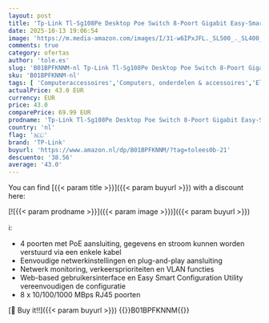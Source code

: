 ```yaml
---
layout: post
title: 'Tp-Link Tl-Sg108Pe Desktop Poe Switch 8-Poort Gigabit Easy-Smart-Switch  4 Poe-Poorten Format Standard Zwart'
date: 2025-10-13 19:06:54
image: 'https://m.media-amazon.com/images/I/31-w6IPxJFL._SL500_._SL400_.jpg'
comments: true
category: ofertas
author: 'tole.es'
slug: 'B01BPFKNNM-nl Tp-Link Tl-Sg108Pe Desktop Poe Switch 8-Poort Gigabit...'
sku: 'B01BPFKNNM-nl'
tags: [ 'Computeraccessoires','Computers, onderdelen & accessoires','Elektronica','Laptop accessoires','Laptop standaards','Netwerkapparaten','Netwerkswitches','tp-link','🇳🇱', ]
actualPrice: 43.0 EUR
currency: EUR
price: 43.0
comparePrice: 69.99 EUR
prodname: 'Tp-Link Tl-Sg108Pe Desktop Poe Switch 8-Poort Gigabit Easy-Smart-Switch  4 Poe-Poorten Format Standard Zwart'
country: 'nl'
flag: '🇳🇱'
brand: 'TP-Link'
buyurl: 'https://www.amazon.nl/dp/B01BPFKNNM/?tag=tolees0b-21'
descuento: '38.56'
average: '43.0'
---
```


You can find [{{< param title >}}]({{< param buyurl >}}) with a discount here:

[![{{< param prodname >}}]({{< param image >}})]({{< param buyurl >}})

ℹ️:

- 4 poorten met PoE aansluiting, gegevens en stroom kunnen worden verstuurd via een enkele kabel
- Eenvoudige netwerkinstellingen en plug-and-play aansluiting
- Netwerk monitoring, verkeersprioriteiten en VLAN functies
- Web-based gebruikersinterface en Easy Smart Configuration Utility vereenvoudigen de configuratie
- 8 x 10/100/1000 MBps RJ45 poorten

[🛒 Buy it!!]({{< param buyurl >}})
{{<world>}}B01BPFKNNM{{</world>}}
